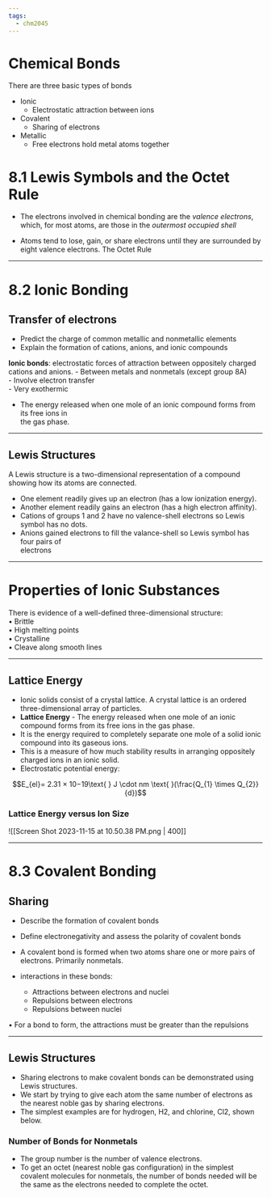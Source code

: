 ```yaml
---
tags:
  - chm2045
---
```

# Chemical Bonds

There are three basic types of bonds  
-  Ionic  
	- Electrostatic attraction between ions  
- Covalent  
	- Sharing of electrons  
- Metallic  
	- Free electrons hold metal atoms together

# 8.1 Lewis Symbols and the Octet Rule

- The electrons involved in chemical bonding are the _valence electrons_, which, for most atoms, are those in the _outermost occupied shell_

- Atoms tend to lose, gain, or share electrons until they are surrounded by eight valence electrons. The Octet Rule

---

# 8.2 Ionic Bonding

## Transfer of electrons

- Predict the charge of common metallic and nonmetallic elements  
- Explain the formation of cations, anions, and ionic compounds  

**Ionic bonds**: electrostatic forces of attraction between oppositely charged cations and anions. 
	- Between metals and nonmetals (except group 8A)  
	- Involve electron transfer  
	- Very exothermic  

-  The energy released when one mole of an ionic compound forms from its free ions in  
the gas phase.  
---

## Lewis Structures

A Lewis structure is a two-dimensional representation of a compound showing how its atoms are connected.  
- One element readily gives up an electron (has a low ionization energy).  
- Another element readily gains an electron (has a high electron affinity).  
- Cations of groups 1 and 2 have no valence-shell electrons so Lewis symbol has no dots.  
- Anions gained electrons to fill the valance-shell so Lewis symbol has four pairs of  
electrons

---
# Properties of Ionic Substances

There is evidence of a well-defined three-dimensional structure:  
• Brittle  
• High melting points  
• Crystalline  
• Cleave along smooth lines

---
## Lattice Energy

- Ionic solids consist of a crystal lattice. A crystal lattice is an ordered three-dimensional array of particles.  
- **Lattice Energy** - The energy released when one mole of an ionic compound forms from its free ions in the gas phase.  
- It is the energy required to completely separate one mole of a solid ionic compound into its gaseous ions.  
- This is a measure of how much stability results in arranging oppositely charged  ions in an ionic solid.
- Electrostatic potential energy:


$$E_{el}= 2.31 × 10−19\text{ } J \cdot nm \text{ }(\frac{Q_{1} \times Q_{2}}{d})$$

### Lattice Energy versus Ion Size

![[Screen Shot 2023-11-15 at 10.50.38 PM.png | 400]]

---

# 8.3 Covalent Bonding

## Sharing

- Describe the formation of covalent bonds  
- Define electronegativity and assess the polarity of covalent bonds  

- A covalent bond is formed when two atoms share one or more pairs of electrons. Primarily nonmetals. 

- interactions in these bonds:  
	- Attractions between electrons and nuclei  
	- Repulsions between electrons  
	- Repulsions between nuclei  

• For a bond to form, the attractions must be greater than the repulsions

---

## Lewis Structures

- Sharing electrons to make covalent bonds can be demonstrated using Lewis structures.  
- We start by trying to give each atom the same number of electrons as the nearest noble gas by sharing electrons.  
-  The simplest examples are for hydrogen, H2, and chlorine, Cl2, shown below.

### Number of Bonds for Nonmetals

- The group number is the number of valence electrons.  
- To get an octet (nearest noble gas configuration) in the simplest covalent molecules for nonmetals, the number of bonds needed will be the same as the electrons needed to complete the octet.